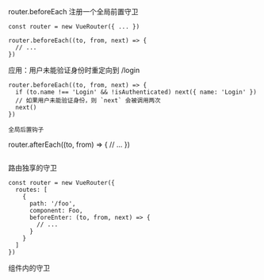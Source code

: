 router.beforeEach 注册一个全局前置守卫

```
const router = new VueRouter({ ... })

router.beforeEach((to, from, next) => {
  // ...
})
```

应用：用户未能验证身份时重定向到 /login

```
router.beforeEach((to, from, next) => {
  if (to.name !== 'Login' && !isAuthenticated) next({ name: 'Login' })
  // 如果用户未能验证身份，则 `next` 会被调用两次
  next()
})

全局后置钩子
```

router.afterEach((to, from) => {
// ...
})

```

```

路由独享的守卫

```
const router = new VueRouter({
  routes: [
    {
      path: '/foo',
      component: Foo,
      beforeEnter: (to, from, next) => {
        // ...
      }
    }
  ]
})
```

组件内的守卫
